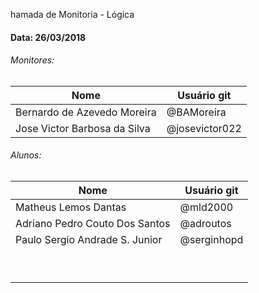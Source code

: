 hamada de Monitoria - Lógica
#### Data: 26/03/2018

###### Monitores:

|Nome                               |Usuário git          |
|-----------------------------------|---------------------|
| Bernardo de Azevedo Moreira       | @BAMoreira          |
| Jose Victor Barbosa da Silva      | @josevictor022      |

###### Alunos:

|Nome                               |Usuário git          |
|-----------------------------------|---------------------|
| Matheus Lemos Dantas              | @mld2000            |
| Adriano Pedro Couto Dos Santos    | @adroutos           |
| Paulo Sergio Andrade S. Junior    | @serginhopd         |   
|                                   |                     |
|                                   |                     |
|                                   |                     |
|                                   |                     |
|                                   |                     |
|                                   |                     |
|                                   |                     |
|                                   |                     |
|                                   |                     |

